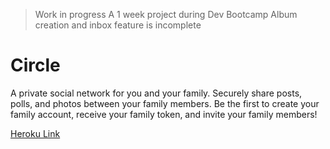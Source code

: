 > Work in progress
> A 1 week project during Dev Bootcamp
> Album creation and inbox feature is incomplete

Circle
============

A private social network for you and your family. Securely share posts, polls, and photos between your family members. Be the first to create your family account, receive your family token, and invite your family members!

[Heroku Link](http://p10.herokuapp.com)
